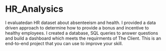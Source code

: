 # HR_Analysics

I evaluatedan HR dataset about absenteeism and health. I provided a data driven approach to determine how to provide a bonus and incentive to healthy employees. I created a database, SQL queries to answer questions and build a dashboard which meets the requirments of The Client.  This is an end-to-end project that you can use to improve your skill.
